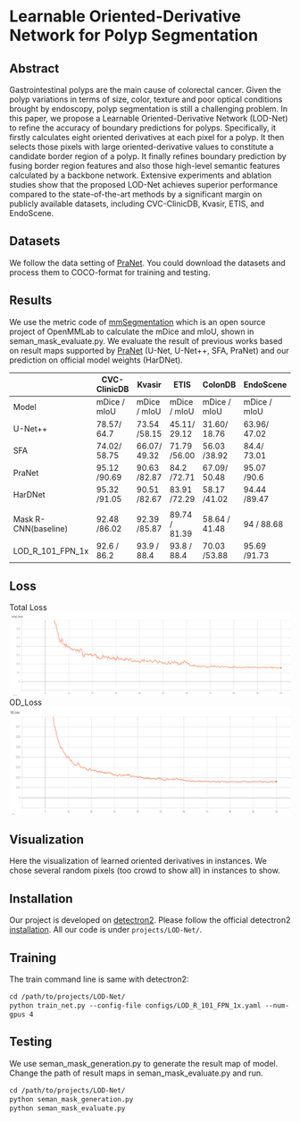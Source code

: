 # Learnable Oriented-Derivative Network for Polyp Segmentation

## Abstract

Gastrointestinal polyps are the main cause of colorectal cancer.  Given the polyp variations in terms of size, color, texture and poor optical conditions brought by endoscopy, polyp segmentation is still a challenging problem. In this paper, we propose a Learnable Oriented-Derivative Network (LOD-Net) to refine the accuracy of boundary predictions for polyps. Specifically, it firstly calculates eight oriented derivatives at each pixel for a polyp. It then selects those pixels with large oriented-derivative values to constitute a candidate border region of a polyp. It finally refines boundary prediction by fusing border region features and also those high-level semantic features calculated by a backbone network. Extensive experiments and ablation studies show that the proposed LOD-Net achieves superior performance compared to the state-of-the-art methods by a significant margin on publicly available datasets, including CVC-ClinicDB, Kvasir, ETIS, and EndoScene. 




## Datasets

We follow the data setting of [PraNet](https://github.com/DengPingFan/PraNet). You could download the datasets and process them to COCO-format for training and testing.

## Results
We use the metric code of [mmSegmentation](https://github.com/open-mmlab/mmsegmentation) which is an open source project of OpenMMLab to calculate the mDice and mIoU, shown in seman_mask_evaluate.py. We evaluate the result of previous works based on result maps supported by [PraNet](https://github.com/DengPingFan/PraNet) (U-Net, U-Net++, SFA, PraNet) and our prediction on official model weights (HarDNet). 

|                     |CVC-ClinicDB  |       Kvasir   |        ETIS    |  ColonDB    |     EndoScene   |
|---------------------|--------------------|-----------------------------|----|----------------|----------|
|Model                |  mDice    /  mIoU   |  mDice   /  mIoU   |  mDice   /  mIoU  |  mDice   /  mIoU  |  mDice   /  mIoU   |
|U-Net++	|78.57/	64.7	|73.54	/58.15|	45.11/	29.12|	31.60/	18.76	|63.96/	47.02|
|SFA	|74.02/	58.75|	66.07/	49.32	|71.79	/56.00|	56.03	/38.92	|84.4/	73.01|
|PraNet	|95.12	/90.69|	90.63	/82.87	|84.2	/72.71|	67.09/	50.48|	95.07	/90.6|
|HarDNet|	95.32	/91.05|	90.51	/82.67|	83.91	/72.29|	58.17	/41.02	|94.44	/89.47|
|                   |                     |                     |                    | |                     |
|Mask R-CNN(baseline)|	92.48	/86.02	|  92.39	/85.87	|  89.74 / 81.39 |	58.64 /	41.48 |	94	/ 88.68        |
| LOD_R_101_FPN_1x    |   92.6   /  86.2   |   93.9   /   88.4  |   93.8   /   88.4  |   70.03	/53.88 |	95.69	/91.73|


## Loss
Total Loss
![image](https://github.com/midsdsy/LOD-Net/blob/master/imgs/total_loss.png)
OD_Loss
![image](https://github.com/midsdsy/LOD-Net/blob/master/imgs/od_loss.png)

## Visualization 
Here the visualization of learned oriented derivatives in instances. We chose several random pixels (too crowd to show all) in instances to show.

## Installation

Our project is developed on [detectron2](https://github.com/facebookresearch/detectron2). Please follow the official detectron2 [installation](https://github.com/facebookresearch/detectron2/blob/master/INSTALL.md). All our code is under `projects/LOD-Net/`. 

## Training
The train command line is same with detectron2:
```
cd /path/to/projects/LOD-Net/
python train_net.py --config-file configs/LOD_R_101_FPN_1x.yaml --num-gpus 4
```

## Testing
We use seman_mask_generation.py to generate the result map of model. Change the path of result maps in seman_mask_evaluate.py and run.
```
cd /path/to/projects/LOD-Net/
python seman_mask_generation.py
python seman_mask_evaluate.py
```

